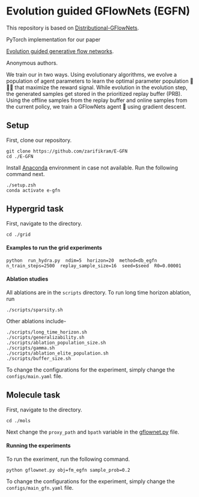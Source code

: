 # Evolution guided GFlowNets (EGFN)

This repository is based on [Distributional-GFlowNets](https://github.com/zdhNarsil/Distributional-GFlowNets).

PyTorch implementation for our paper 

[Evolution guided generative flow networks]().

Anonymous authors.



We train our in two ways. Using evolutionary algorithms, we evolve a population of agent parameters to learn the optimal parameter population :robot::robot::robot: that maximize the reward signal. While evolution in the evolution step, the generated samples get stored in the prioritized replay buffer (PRB). Using the offline samples from the replay buffer and online samples from the current policy, we train a GFlowNets agent :robot: using gradient descent. 

## Setup
First, clone our repository.
```
git clone https://github.com/zarifikram/E-GFN
cd ./E-GFN
```
Install [Anaconda](http://anaconda.org) environment in case not available. Run the following command next.
```
./setup.zsh
conda activate e-gfn
```

## Hypergrid task
First, navigate to the directory.
```
cd ./grid
```
#### Examples to run the grid experiments
```
python  run_hydra.py  ndim=5  horizon=20  method=db_egfn  n_train_steps=2500  replay_sample_size=16  seed=$seed  R0=0.00001
```
#### Ablation studies
All ablations are in the `scripts` directory. To run long time horizon ablation, run
```
./scripts/sparsity.sh
```
Other ablations include-
```
./scripts/long_time_horizon.sh
./scripts/generalizability.sh
./scripts/ablation_population_size.sh
./scripts/gamma.sh
./scripts/ablation_elite_population.sh
./scripts/buffer_size.sh
```
To change the configurations for the experiment, simply change the `configs/main.yaml` file.

## Molecule task
First, navigate to the directory.
```
cd ./mols
```
Next change the `proxy_path` and `bpath` variable in the [gflownet.py](https://github.com/zarifikram/E-GFN/blob/main/mols/gflownet.py) file.

#### Running the experiments
To run the exeriment, run the following command.
```
python gflownet.py obj=fm_egfn sample_prob=0.2
```
To change the configurations for the experiment, simply change the `configs/main_gfn.yaml` file.
